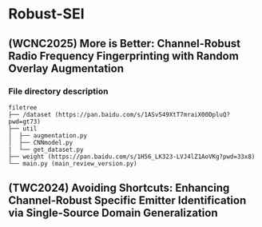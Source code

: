 # Robust-SEI

## (WCNC2025) More is Better: Channel-Robust Radio Frequency Fingerprinting with Random Overlay Augmentation

### File directory description

```
filetree 
├── /dataset (https://pan.baidu.com/s/1ASv549XtT7mraiX00DpluQ?pwd=gt73)
├── util
│  ├── augmentation.py
│  ├── CNNmodel.py
|  └── get_dataset.py
├── weight (https://pan.baidu.com/s/1H56_LK323-LVJ4lZ1AoVKg?pwd=33x8)
└── main.py (main_review_version.py)

```
## (TWC2024) Avoiding Shortcuts: Enhancing Channel-Robust Specific Emitter Identification via Single-Source Domain Generalization
